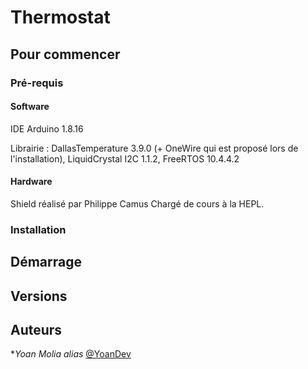 # Thermostat

 

## Pour commencer

### Pré-requis
#### Software
IDE Arduino 1.8.16

Librairie :
DallasTemperature 3.9.0  (+ OneWire qui est proposé lors de l'installation),
LiquidCrystal I2C 1.1.2,
FreeRTOS 10.4.4.2
#### Hardware
Shield réalisé par Philippe Camus Chargé de cours à la HEPL.
### Installation


## Démarrage




## Versions

## Auteurs
 **Yoan Molia* _alias_ [@YoanDev](https://github.com/YoanDev)


